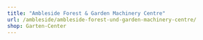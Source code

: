 ```yaml
---
title: "Ambleside Forest & Garden Machinery Centre"
url: /ambleside/ambleside-forest-und-garden-machinery-centre/
shop: Garten-Center
---
```

